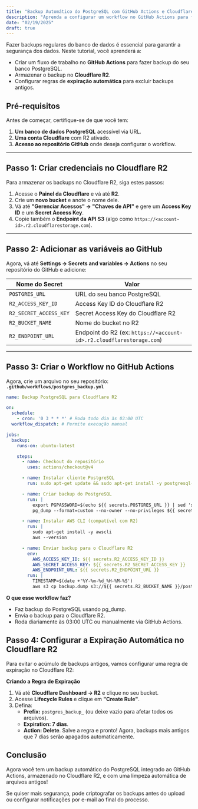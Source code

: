 ```yaml
---
title: "Backup Automático do PostgreSQL com GitHub Actions e Cloudflare R2"
description: "Aprenda a configurar um workflow no GitHub Actions para fazer backup do seu banco de dados PostgreSQL e armazená-lo no Cloudflare R2"
date: "02/19/2025"
draft: true
---
```


Fazer backups regulares do banco de dados é essencial para garantir a segurança dos dados. Neste tutorial, você aprenderá a:

- Criar um fluxo de trabalho no **GitHub Actions** para fazer backup do seu banco PostgreSQL.
- Armazenar o backup no **Cloudflare R2**.
- Configurar regras de **expiração automática** para excluir backups antigos.

## Pré-requisitos
Antes de começar, certifique-se de que você tem:

1. **Um banco de dados PostgreSQL** acessível via URL.
2. **Uma conta Cloudflare** com R2 ativado.
3. **Acesso ao repositório GitHub** onde deseja configurar o workflow.

---

## Passo 1: Criar credenciais no Cloudflare R2
Para armazenar os backups no Cloudflare R2, siga estes passos:

1. Acesse o **Painel da Cloudflare** e vá até **R2**.
2. Crie um **novo bucket** e anote o nome dele.
3. Vá até **"Gerenciar Acessos" → "Chaves de API"** e gere um **Access Key ID** e um **Secret Access Key**.
4. Copie também o **Endpoint da API S3** (algo como `https://<account-id>.r2.cloudflarestorage.com`).

---

## Passo 2: Adicionar as variáveis ao GitHub
Agora, vá até **Settings → Secrets and variables → Actions** no seu repositório do GitHub e adicione:

| Nome do Secret            | Valor |
|---------------------------|-------|
| `POSTGRES_URL`            | URL do seu banco PostgreSQL |
| `R2_ACCESS_KEY_ID`        | Access Key ID do Cloudflare R2 |
| `R2_SECRET_ACCESS_KEY`    | Secret Access Key do Cloudflare R2 |
| `R2_BUCKET_NAME`          | Nome do bucket no R2 |
| `R2_ENDPOINT_URL`         | Endpoint do R2 (ex: `https://<account-id>.r2.cloudflarestorage.com`) |

---

## Passo 3: Criar o Workflow no GitHub Actions
Agora, crie um arquivo no seu repositório:  
**`.github/workflows/postgres_backup.yml`**

```yaml
name: Backup PostgreSQL para Cloudflare R2

on:
  schedule:
    - cron: '0 3 * * *' # Roda todo dia às 03:00 UTC
  workflow_dispatch: # Permite execução manual

jobs:
  backup:
    runs-on: ubuntu-latest

    steps:
      - name: Checkout do repositório
        uses: actions/checkout@v4

      - name: Instalar cliente PostgreSQL
        run: sudo apt-get update && sudo apt-get install -y postgresql-client

      - name: Criar backup do PostgreSQL
        run: |
          export PGPASSWORD=$(echo ${{ secrets.POSTGRES_URL }} | sed 's/.*:.*@\(.*\)\/.*/\1/')
          pg_dump --format=custom --no-owner --no-privileges ${{ secrets.POSTGRES_URL }} > backup.dump

      - name: Instalar AWS CLI (compatível com R2)
        run: |
          sudo apt-get install -y awscli
          aws --version

      - name: Enviar backup para o Cloudflare R2
        env:
          AWS_ACCESS_KEY_ID: ${{ secrets.R2_ACCESS_KEY_ID }}
          AWS_SECRET_ACCESS_KEY: ${{ secrets.R2_SECRET_ACCESS_KEY }}
          AWS_ENDPOINT_URL: ${{ secrets.R2_ENDPOINT_URL }}
        run: |
          TIMESTAMP=$(date +'%Y-%m-%d_%H-%M-%S')
          aws s3 cp backup.dump s3://${{ secrets.R2_BUCKET_NAME }}/postgres_backup_$TIMESTAMP.dump --endpoint-url $AWS_ENDPOINT_URL
```
**O que esse workflow faz?**
- Faz backup do PostgreSQL usando pg_dump.
- Envia o backup para o Cloudflare R2.
- Roda diariamente às 03:00 UTC ou manualmente via GitHub Actions.

## Passo 4: Configurar a Expiração Automática no Cloudflare R2
Para evitar o acúmulo de backups antigos, vamos configurar uma regra de expiração no Cloudflare R2:

**Criando a Regra de Expiração**
1. Vá até **Cloudflare Dashboard → R2** e clique no seu bucket.
2. Acesse **Lifecycle Rules** e clique em **"Create Rule"**.
3. Defina:
   - **Prefix:** `postgres_backup_` (ou deixe vazio para afetar todos os arquivos).
   - **Expiration: 7 dias**.
   - **Action: Delete**.
Salve a regra e pronto! Agora, backups mais antigos que 7 dias serão apagados automaticamente.

## Conclusão
Agora você tem um backup automático do PostgreSQL integrado ao GitHub Actions, armazenado no Cloudflare R2, e com uma limpeza automática de arquivos antigos!

Se quiser mais segurança, pode criptografar os backups antes do upload ou configurar notificações por e-mail ao final do processo.
